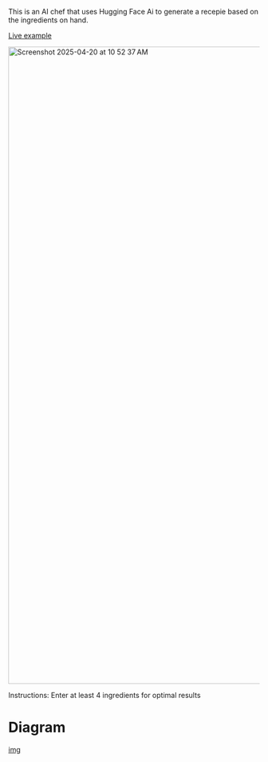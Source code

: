 This is an AI chef that uses Hugging Face Ai  to generate a recepie based on the ingredients on hand. 

[Live example](https://kaleidoscopic-macaron-c4498f.netlify.app/)

<img width="1275" alt="Screenshot 2025-04-20 at 10 52 37 AM" src="https://github.com/user-attachments/assets/1247a800-bff5-40d9-9197-422ff49c84db" />

Instructions: 
Enter at least 4 ingredients for optimal results

# Diagram #
[img](diagram.png)

